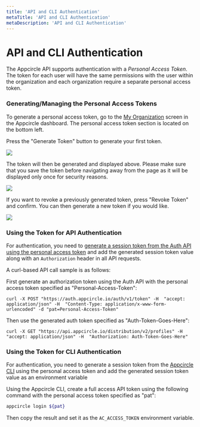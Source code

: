 ```yaml
---
title: 'API and CLI Authentication'
metaTitle: 'API and CLI Authentication'
metaDescription: 'API and CLI Authentication'
---
```


# API and CLI Authentication

The Appcircle API supports authentication with a _Personal Access Token_. The token for each user will have the same permissions with the user within the organization and each organization require a separate personal access token.

### Generating/Managing the Personal Access Tokens

To generate a personal access token, go to the [My Organization](../account/my-organization.md#accessing-the-my-organization-screen) screen in the Appcircle dashboard. The personal access token section is located on the bottom left.

Press the "Generate Token" button to generate your first token.

![](<https://cdn.appcircle.io/docs/assets/image (163).png>)

The token will then be generated and displayed above. Please make sure that you save the token before navigating away from the page as it will be displayed only once for security reasons.

![](<https://cdn.appcircle.io/docs/assets/image (164).png>)

If you want to revoke a previously generated token, press "Revoke Token" and confirm. You can then generate a new token if you would like.

![](<https://cdn.appcircle.io/docs/assets/image (165).png>)

### Using the Token for API Authentication

For authentication, you need to [generate a session token from the Auth API using the personal access token](https://api.appcircle.io/openapi/index.html?urls.primaryName=auth) and add the generated session token value along with an `Authorization` header in all API requests.

A curl-based API call sample is as follows:

First generate an authorization token using the Auth API with the personal access token specified as "Personal-Access-Token":

```http
curl -X POST "https://auth.appcircle.io/auth/v1/token" -H  "accept: application/json" -H  "Content-Type: application/x-www-form-urlencoded" -d "pat=Personal-Access-Token"
```

Then use the generated auth token specified as "Auth-Token-Goes-Here":

```http
curl -X GET "https://api.appcircle.io/distribution/v2/profiles" -H  "accept: application/json" -H  "Authorization: Auth-Token-Goes-Here"
```

### Using the Token for CLI Authentication

For authentication, you need to generate a session token from the [Appcircle CLI](https://github.com/appcircleio/appcircle-cli#appcircle-command-line-interface) using the personal access token and add the generated session token value as an environment variable

Using the Appcircle CLI, create a full access API token using the following command with the personal access token specified as "pat":

```bash
appcircle login ${pat}
```

Then copy the result and set it as the `AC_ACCESS_TOKEN` environment variable.
